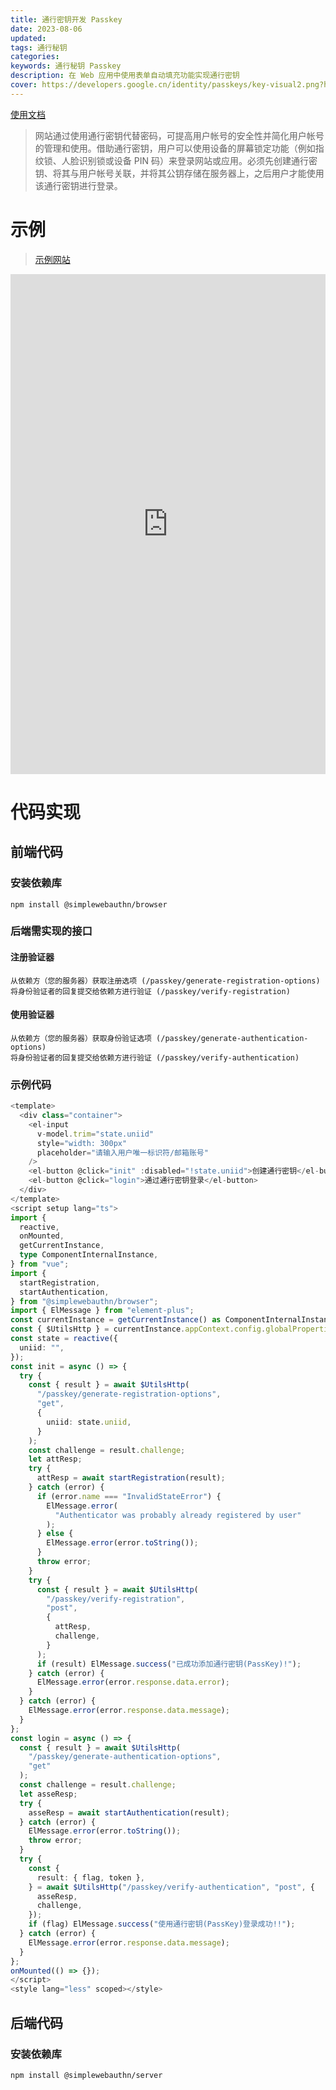 ```yaml
---
title: 通行密钥开发 Passkey
date: 2023-08-06
updated:
tags: 通行秘钥
categories:
keywords: 通行秘钥 Passkey
description: 在 Web 应用中使用表单自动填充功能实现通行密钥
cover: https://developers.google.cn/identity/passkeys/key-visual2.png?hl=zh-cn
---
```


[使用文档](https://developers.google.com/codelabs/passkey-form-autofill?hl=zh-cn#0)

> 网站通过使用通行密钥代替密码，可提高用户帐号的安全性并简化用户帐号的管理和使用。借助通行密钥，用户可以使用设备的屏幕锁定功能（例如指纹锁、人脸识别锁或设备 PIN 码）来登录网站或应用。必须先创建通行密钥、将其与用户帐号关联，并将其公钥存储在服务器上，之后用户才能使用该通行密钥进行登录。

# 示例

> [示例网站](https://account.zhangsifan.com/)

<iframe style="border: none;width:100%;height:800px;"  src="https://account.zhangsifan.com/" allow="publickey-credentials-create; publickey-credentials-get; clipboard-write" ></iframe>

# 代码实现

## 前端代码

### 安装依赖库

```shell
npm install @simplewebauthn/browser
```

### 后端需实现的接口

#### 注册验证器

```
从依赖方（您的服务器）获取注册选项 (/passkey/generate-registration-options)
将身份验证者的回复提交给依赖方进行验证 (/passkey/verify-registration)

```

#### 使用验证器

```
从依赖方（您的服务器）获取身份验证选项 (/passkey/generate-authentication-options)
将身份验证者的回复提交给依赖方进行验证 (/passkey/verify-authentication)
```

### 示例代码

```ts
<template>
  <div class="container">
    <el-input
      v-model.trim="state.uniid"
      style="width: 300px"
      placeholder="请输入用户唯一标识符/邮箱账号"
    />
    <el-button @click="init" :disabled="!state.uniid">创建通行密钥</el-button>
    <el-button @click="login">通过通行密钥登录</el-button>
  </div>
</template>
<script setup lang="ts">
import {
  reactive,
  onMounted,
  getCurrentInstance,
  type ComponentInternalInstance,
} from "vue";
import {
  startRegistration,
  startAuthentication,
} from "@simplewebauthn/browser";
import { ElMessage } from "element-plus";
const currentInstance = getCurrentInstance() as ComponentInternalInstance;
const { $UtilsHttp } = currentInstance.appContext.config.globalProperties;
const state = reactive({
  uniid: "",
});
const init = async () => {
  try {
    const { result } = await $UtilsHttp(
      "/passkey/generate-registration-options",
      "get",
      {
        uniid: state.uniid,
      }
    );
    const challenge = result.challenge;
    let attResp;
    try {
      attResp = await startRegistration(result);
    } catch (error) {
      if (error.name === "InvalidStateError") {
        ElMessage.error(
          "Authenticator was probably already registered by user"
        );
      } else {
        ElMessage.error(error.toString());
      }
      throw error;
    }
    try {
      const { result } = await $UtilsHttp(
        "/passkey/verify-registration",
        "post",
        {
          attResp,
          challenge,
        }
      );
      if (result) ElMessage.success("已成功添加通行密钥(PassKey)!");
    } catch (error) {
      ElMessage.error(error.response.data.error);
    }
  } catch (error) {
    ElMessage.error(error.response.data.message);
  }
};
const login = async () => {
  const { result } = await $UtilsHttp(
    "/passkey/generate-authentication-options",
    "get"
  );
  const challenge = result.challenge;
  let asseResp;
  try {
    asseResp = await startAuthentication(result);
  } catch (error) {
    ElMessage.error(error.toString());
    throw error;
  }
  try {
    const {
      result: { flag, token },
    } = await $UtilsHttp("/passkey/verify-authentication", "post", {
      asseResp,
      challenge,
    });
    if (flag) ElMessage.success("使用通行密钥(PassKey)登录成功!!");
  } catch (error) {
    ElMessage.error(error.response.data.message);
  }
};
onMounted(() => {});
</script>
<style lang="less" scoped></style>

```

## 后端代码

### 安装依赖库

```shell
npm install @simplewebauthn/server
```
